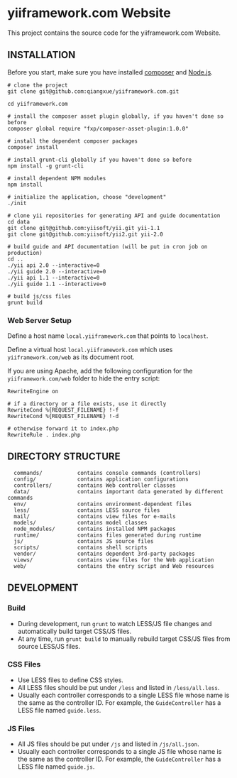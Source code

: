 yiiframework.com Website
========================

This project contains the source code for the yiiframework.com Website.


## INSTALLATION

Before you start, make sure you have installed [composer](https://getcomposer.org/) and [Node.js](http://nodejs.org/).
 
```
# clone the project
git clone git@github.com:qiangxue/yiiframework.com.git

cd yiiframework.com

# install the composer asset plugin globally, if you haven't done so before
composer global require "fxp/composer-asset-plugin:1.0.0"

# install the dependent composer packages
composer install

# install grunt-cli globally if you haven't done so before
npm install -g grunt-cli

# install dependent NPM modules
npm install

# initialize the application, choose "development"
./init

# clone yii repositories for generating API and guide documentation
cd data
git clone git@github.com:yiisoft/yii.git yii-1.1
git clone git@github.com:yiisoft/yii2.git yii-2.0

# build guide and API documentation (will be put in cron job on production)
cd ..
./yii api 2.0 --interactive=0
./yii guide 2.0 --interactive=0
./yii api 1.1 --interactive=0
./yii guide 1.1 --interactive=0

# build js/css files
grunt build
```


### Web Server Setup

Define a host name `local.yiiframework.com` that points to `localhost`.

Define a virtual host `local.yiiframework.com` which uses `yiiframework.com/web` as its document root.

If you are using Apache, add the following configuration for the `yiiframework.com/web` folder to hide the
entry script:

```
RewriteEngine on

# if a directory or a file exists, use it directly
RewriteCond %{REQUEST_FILENAME} !-f
RewriteCond %{REQUEST_FILENAME} !-d

# otherwise forward it to index.php
RewriteRule . index.php
```


## DIRECTORY STRUCTURE

      commands/           contains console commands (controllers)
      config/             contains application configurations
      controllers/        contains Web controller classes
      data/               contains important data generated by different commands
      env/                contains environment-dependent files
      less/               contains LESS source files
      mail/               contains view files for e-mails
      models/             contains model classes
      node_modules/       contains installed NPM packages
      runtime/            contains files generated during runtime
      js/                 contains JS source files
      scripts/            contains shell scripts
      vendor/             contains dependent 3rd-party packages
      views/              contains view files for the Web application
      web/                contains the entry script and Web resources


## DEVELOPMENT

### Build

* During development, run `grunt` to watch LESS/JS file changes and automatically build target CSS/JS files.
* At any time, run `grunt build` to manually rebuild target CSS/JS files from source LESS/JS files. 


### CSS Files

* Use LESS files to define CSS styles. 
* All LESS files should be put under `/less` and listed in `/less/all.less`.
* Usually each controller corresponds to a single LESS file whose name is the same as the controller ID.
  For example, the `GuideController` has a LESS file named `guide.less`.
  

### JS Files

* All JS files should be put under `/js` and listed in `/js/all.json`.
* Usually each controller corresponds to a single JS file whose name is the same as the controller ID.
  For example, the `GuideController` has a LESS file named `guide.js`.
